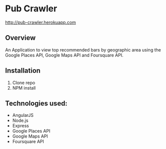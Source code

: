 # Pub Crawler
http://pub-crawler.herokuapp.com

## Overview
An Application to view top recommended bars by geographic area using the Google Places API, Google Maps API and Foursquare API.

## Installation
1. Clone repo
2. NPM install

## Technologies used:
* AngularJS
* Node.js
* Express
* Google Places API
* Google Maps API
* Foursquare API
